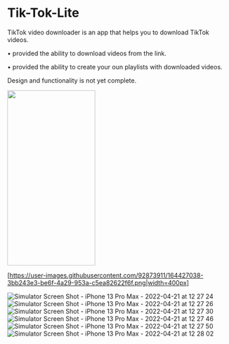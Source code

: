 # Tik-Tok-Lite


TikTok video downloader is an app that helps you to download TikTok videos.

• provided the ability to download videos from the link.

• provided the ability to create your oun playlists with downloaded videos.

Design and functionality is not yet complete.

<img src="https://user-images.githubusercontent.com/92873911/164427038-3bb243e3-be6f-4a29-953a-c5ea82622f6f.png" width="200" height="400">

[https://user-images.githubusercontent.com/92873911/164427038-3bb243e3-be6f-4a29-953a-c5ea82622f6f.png|width=400px] 

![Simulator Screen Shot - iPhone 13 Pro Max - 2022-04-21 at 12 27 24](https://user-images.githubusercontent.com/92873911/164427038-3bb243e3-be6f-4a29-953a-c5ea82622f6f.png)
![Simulator Screen Shot - iPhone 13 Pro Max - 2022-04-21 at 12 27 26](https://user-images.githubusercontent.com/92873911/164427091-ea997d68-9b50-4da2-bdb2-67a78a8f1dac.png)
![Simulator Screen Shot - iPhone 13 Pro Max - 2022-04-21 at 12 27 30](https://user-images.githubusercontent.com/92873911/164427143-51e3a89d-63dd-4816-b627-4a6be78c4820.png)
![Simulator Screen Shot - iPhone 13 Pro Max - 2022-04-21 at 12 27 46](https://user-images.githubusercontent.com/92873911/164427174-6c0ae3fe-cdbf-46ba-af76-ae789813cdd8.png)
![Simulator Screen Shot - iPhone 13 Pro Max - 2022-04-21 at 12 27 50](https://user-images.githubusercontent.com/92873911/164427188-3fd0b4cd-1895-4dc3-86d9-f03c56ddc1b9.png)
![Simulator Screen Shot - iPhone 13 Pro Max - 2022-04-21 at 12 28 02](https://user-images.githubusercontent.com/92873911/164427211-1cceec5d-8738-4d08-810f-d83f9f61dbbc.png)
